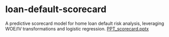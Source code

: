 # loan-default-scorecard
A predictive scorecard model for home loan default risk analysis, leveraging WOE/IV transformations and logistic regression.
[PPT_scorecard.pptx](https://github.com/user-attachments/files/20546668/PPT_scorecard.pptx)
